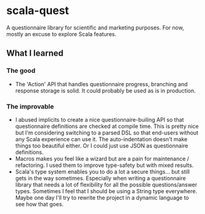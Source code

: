 # scala-quest
A questionnaire library for scientific and marketing purposes. For now, mostly an excuse to explore Scala features.

## What I learned
### The good
- The 'Action' API that handles questionnaire progress, branching and response storage is solid. It could probably be used as is in production.
### The improvable
- I abused implicits to create a nice questionnaire-builing API so that questionnaire definitions are checked at compile time. This is pretty nice but I'm considering switching to a parsed DSL so that end-users without any Scala experience can use it. The auto-indentation doesn't make things too beautiful either. Or I could just use JSON as questionnaire definitions.
- Macros makes you feel like a wizard but are a pain for maintenance / refactoring. I used them to improve type-safety but with mixed results.
- Scala's type system enables you to do a lot a secure things... but still gets in the way sometimes. Especially when writing a questionnaire library that needs a lot of flexibility for all the possible questions/answer types. Sometimes I feel that I should be using a String type everywhere. Maybe one day I'll try to rewrite the project in a dynamic language to see how that goes.
